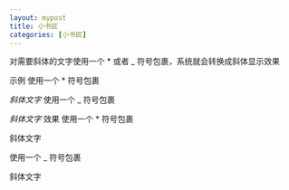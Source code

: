 ```yaml
---
layout: mypost
title: 小书匠
categories: [小书匠]
---
```

对需要斜体的文字使用一个 * 或者 _ 符号包裹，系统就会转换成斜体显示效果

示例
使用一个 * 符号包裹

*斜体文字* 
使用一个 _ 符号包裹

_斜体文字_ 
效果
使用一个 * 符号包裹

斜体文字

使用一个 _ 符号包裹

斜体文字